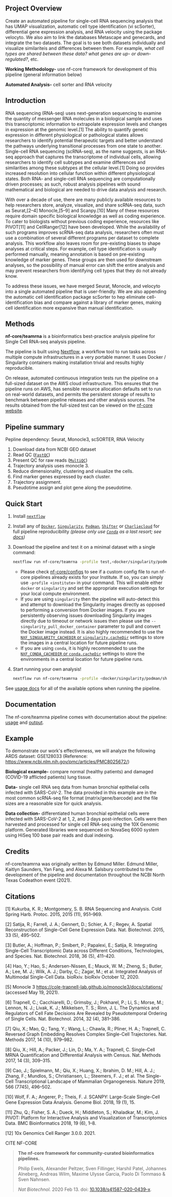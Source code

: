 ## Project Overview
Create an automated pipeline for single-cell RNA sequencing analysis that has UMAP visualization, automatic cell type identification (vi scSorter), differential gene expression analysis, and RNA velocity using the package velocyto. We also aim to link the databases Metascape and  genecards, and integrate the two datasets. The goal is to see both datasets individually and visualize similariteis and differences between them. For example, _what cell types are shared between these data? what genes are up- or down-regulated?_, etc. 

**Working Methodology-** use nf-core framework for development of this pipeline (general information below)

**Automated Analysis-** cell sorter and RNA velocity

## Introduction
RNA sequencing (RNA-seq) uses next-generation sequencing to examine the quantity of messenger RNA molecules in a biological sample and uses this transcriptomic information to extrapolate expression levels and changes in expression at the genomic level.[1] The ability to quantify genetic expression in different physiological or pathological states allows researchers to identify potential therapeutic targets and better understand the pathways underlying transitional processes from one state to another. Single-cell RNA sequencing (scRNA-seq), as the name suggests, is an RNA-seq approach that captures the transcriptome of individual cells, allowing researchers to identify cell subtypes and examine differences and similarities among these subtypes at the cellular level.[1]  Doing so provides increased resolution into cellular function within different physiological states. Both RNA- and single-cell RNA sequencing are computationally driven processes; as such, robust analysis pipelines with sound mathematical and biological are needed to drive data analysis and research.

With over a decade of use, there are many publicly available resources to help researchers store, analyze, visualize, and share scRNA-seq data, such as Seurat,[2–4]  Monocle,[5–9] and Scanpy.[10] Many of these resources require domain specific biological knowledge as well as coding experience. To cater to biologists without previous coding experience, resources like PIVOT[11] and CellRanger[12] have been developed. While the availability of such programs improves scRNA-seq data analysis, researchers often must use a combination of several different programs per dataset to complete analysis. This workflow also leaves room for pre-existing biases to shape analyses at critical steps. For example, cell type identification is usually performed manually, meaning annotation is based on pre-existing knowledge of marker genes. These groups are then used for downstream analyses, so the possibility of manual error can shift the entire analysis and may prevent researchers from identifying cell types that they do not already know. 

To address these issues, we have merged Seurat, Monocle, and velocyto into a single automated pipeline that is user-friendly. We are also appending the automatic cell identification package scSorter to hep eliminate cell-identification bias and compare against a library of marker genes, making cell identification more expansive than manual identification. 
 

## Methods

<!-- TODO nf-core: Write a 1-2 sentence summary of what data the pipeline is for and what it does -->
**nf-core/teamrna** is a bioinformatics best-practice analysis pipeline for Single Cell RNA-seq analysis pipeline.

The pipeline is built using [Nextflow](https://www.nextflow.io), a workflow tool to run tasks across multiple compute infrastructures in a very portable manner. It uses Docker / Singularity containers making installation trivial and results highly reproducible.

<!-- TODO nf-core: Add full-sized test dataset and amend the paragraph below if applicable -->
On release, automated continuous integration tests run the pipeline on a full-sized dataset on the AWS cloud infrastructure. This ensures that the pipeline runs on AWS, has sensible resource allocation defaults set to run on real-world datasets, and permits the persistent storage of results to benchmark between pipeline releases and other analysis sources. The results obtained from the full-sized test can be viewed on the [nf-core website](https://nf-co.re/teamrna/results).

## Pipeline summary

<!-- TODO nf-core: Fill in short bullet-pointed list of the default steps in the pipeline -->
Pepline dependency:
Seurat,
Monocle3,
scSORTER,
RNA Velocity


1. Download data from NCBI GEO dataset
2. Read QC ([`FastQC`](https://www.bioinformatics.babraham.ac.uk/projects/fastqc/))
3. Present QC for raw reads ([`MultiQC`](http://multiqc.info/))
4. Trajectory analysis uses monocle 3.
5. Reduce dimensionality, clustering and visualize the cells.
6. Find marker genes expressed by each cluster.
7. Trajectory assignment.
7. Pseudotime assign and plot gene along the pseudotime.

## Quick Start

1. Install [`nextflow`](https://nf-co.re/usage/installation)

2. Install any of [`Docker`](https://docs.docker.com/engine/installation/), [`Singularity`](https://www.sylabs.io/guides/3.0/user-guide/), [`Podman`](https://podman.io/), [`Shifter`](https://nersc.gitlab.io/development/shifter/how-to-use/) or [`Charliecloud`](https://hpc.github.io/charliecloud/) for full pipeline reproducibility _(please only use [`Conda`](https://conda.io/miniconda.html) as a last resort; see [docs](https://nf-co.re/usage/configuration#basic-configuration-profiles))_

3. Download the pipeline and test it on a minimal dataset with a single command:

    ```bash
    nextflow run nf-core/teamrna -profile test,<docker/singularity/podman/shifter/charliecloud/conda/institute>
    ```

    * Please check [nf-core/configs](https://github.com/nf-core/configs#documentation) to see if a custom config file to run nf-core pipelines already exists for your Institute. If so, you can simply use `-profile <institute>` in your command. This will enable either `docker` or `singularity` and set the appropriate execution settings for your local compute environment.
    * If you are using `singularity` then the pipeline will auto-detect this and attempt to download the Singularity images directly as opposed to performing a conversion from Docker images. If you are persistently observing issues downloading Singularity images directly due to timeout or network issues then please use the `--singularity_pull_docker_container` parameter to pull and convert the Docker image instead. It is also highly recommended to use the [`NXF_SINGULARITY_CACHEDIR` or `singularity.cacheDir`](https://www.nextflow.io/docs/latest/singularity.html?#singularity-docker-hub) settings to store the images in a central location for future pipeline runs.
    * If you are using `conda`, it is highly recommended to use the [`NXF_CONDA_CACHEDIR` or `conda.cacheDir`](https://www.nextflow.io/docs/latest/conda.html) settings to store the environments in a central location for future pipeline runs.

4. Start running your own analysis!

    <!-- TODO nf-core: Update the example "typical command" below used to run the pipeline -->

    ```bash
    nextflow run nf-core/teamrna -profile <docker/singularity/podman/shifter/charliecloud/conda/institute> --input samplesheet.csv --genome GRCh37
    ```

See [usage docs](https://nf-co.re/teamrna/usage) for all of the available options when running the pipeline.

## Documentation

The nf-core/teamrna pipeline comes with documentation about the pipeline: [usage](https://nf-co.re/teamrna/usage) and [output](https://nf-co.re/teamrna/output).

## Example
To demonstrate our work's effectiveness, we will analyze the following ARDS dataset: GSE128033
(Reference: https://www.ncbi.nlm.nih.gov/pmc/articles/PMC8025672/)

**Biological example-** compare normal (healthy patients) and damaged (COVID-19 afflicted patients) lung tissue.

**Data-** single cell RNA seq data from human bronchial epithelial cells infected with SARS-CoV-2. The data provided in this example are in the most common scRNA-seq file format (matrix/gene/barcode) and the file sizes are a reasonable size for quick analysis.

**Data collection-** differentiated human bronchial epithelial cells were infected with SARS-CoV-2 at 1, 2, and 3 days post-infection. Cells were then harvested and processed for single cell RNA-seq using the 10X Genomic platform. Generated libraries were sequenced on NovaSeq 6000 system using HiSeq 100 base pair reads and dual indexing.

## Credits

nf-core/teamrna was originally written by Edmund Miller. Edmund Miller, Kaitlyn Saunders, Yan Fang, and Alexa M. Salsbury contributed to the development of the pipeline and documentation throughout the NCBI North Texas Codeathon event (2021). 

## Citations
[1] 	Kukurba, K. R.; Montgomery, S. B. RNA Sequencing and Analysis. Cold Spring Harb. Protoc. 2015, 2015 (11), 951–969.

[2] 	Satija, R.; Farrell, J. A.; Gennert, D.; Schier, A. F.; Regev, A. Spatial Reconstruction of Single-Cell Gene Expression Data. Nat. Biotechnol. 2015, 33 (5), 495–502.

[3] 	Butler, A.; Hoffman, P.; Smibert, P.; Papalexi, E.; Satija, R. Integrating Single-Cell Transcriptomic Data across Different Conditions, Technologies, and Species. Nat. Biotechnol. 2018, 36 (5), 411–420.

[4] 	Hao, Y.; Hao, S.; Andersen-Nissen, E.; Mauck, W. M.; Zheng, S.; Butler, A.; Lee, M. J.; Wilk, A. J.; Darby, C.; Zagar, M.; et al. Integrated Analysis of Multimodal Single-Cell Data. bioRxiv. bioRxiv October 12, 2020.

[5] 	Monocle 3 https://cole-trapnell-lab.github.io/monocle3/docs/citations/ (accessed May 19, 2021).

[6] 	Trapnell, C.; Cacchiarelli, D.; Grimsby, J.; Pokharel, P.; Li, S.; Morse, M.; Lennon, N. J.; Livak, K. J.; Mikkelsen, T. S.; Rinn, J. L. The Dynamics and Regulators of Cell Fate Decisions Are Revealed by Pseudotemporal Ordering of Single Cells. Nat. Biotechnol. 2014, 32 (4), 381–386.

[7] 	Qiu, X.; Mao, Q.; Tang, Y.; Wang, L.; Chawla, R.; Pliner, H. A.; Trapnell, C. Reversed Graph Embedding Resolves Complex Single-Cell Trajectories. Nat. Methods 2017, 14 (10), 979–982.

[8] 	Qiu, X.; Hill, A.; Packer, J.; Lin, D.; Ma, Y. A.; Trapnell, C. Single-Cell MRNA Quantification and Differential Analysis with Census. Nat. Methods 2017, 14 (3), 309–315.

[9] 	Cao, J.; Spielmann, M.; Qiu, X.; Huang, X.; Ibrahim, D. M.; Hill, A. J.; Zhang, F.; Mundlos, S.; Christiansen, L.; Steemers, F. J.; et al. The Single-Cell Transcriptional Landscape of Mammalian Organogenesis. Nature 2019, 566 (7745), 496–502.

[10] 	Wolf, F. A.; Angerer, P.; Theis, F. J. SCANPY: Large-Scale Single-Cell Gene Expression Data Analysis. Genome Biol. 2018, 19 (1), 15.

[11] 	Zhu, Q.; Fisher, S. A.; Dueck, H.; Middleton, S.; Khaladkar, M.; Kim, J. PIVOT: Platform for Interactive Analysis and Visualization of Transcriptomics Data. BMC Bioinformatics 2018, 19 (6), 1–8.

[12] 	10x Genomics Cell Ranger 3.0.0. 2021.



CITE NF-CORE <!-- If you use  nf-core/teamrna for your analysis, please cite it using the following doi: [10.5281/zenodo.XXXXXX](https://doi.org/10.5281/zenodo.XXXXXX) -->



> **The nf-core framework for community-curated bioinformatics pipelines.**
>
> Philip Ewels, Alexander Peltzer, Sven Fillinger, Harshil Patel, Johannes Alneberg, Andreas Wilm, Maxime Ulysse Garcia, Paolo Di Tommaso & Sven Nahnsen.
>
> _Nat Biotechnol._ 2020 Feb 13. doi: [10.1038/s41587-020-0439-x](https://dx.doi.org/10.1038/s41587-020-0439-x).
